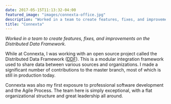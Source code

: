 ```yaml
---
date: 2017-05-15T11:13:32-04:00
featured_image: "images/connexta-office.jpg"
description: "Worked in a team to create features, fixes, and improvements on the Distributed Data Framework."
title: "Connexta"
---
```

_Worked in a team to create features, fixes, and improvements on the Distributed Data Framework._

While at Connexta, I was working with an open source project called the Distributed Data 
Framework ([DDF]). This is a modular integration framework used to share data between various 
sources and organizations. I made a significant number of contributions to the master branch, 
most of which is still in production today.

Connexta was also my first exposure to professional software development and the Agile Process. 
The team here is simply exceptional, with a flat organizational structure and great 
leadership all around.

[DDF]: https://github.com/codice/ddf

